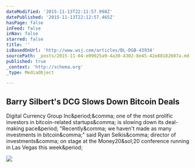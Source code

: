 ```yaml
---
dateModified: '2015-11-13T22:11:57.998Z'
datePublished: '2015-11-13T22:12:57.465Z'
hasPage: false
inFeed: false
inNav: false
starred: false
title: ''
isBasedOnUrl: 'http://www.wsj.com/articles/BL-DGB-43934'
sourcePath: _posts/2015-11-04-e09025a9-4a30-4302-8e45-42e88182607a.md
published: true
_context: 'http://schema.org'
_type: MediaObject

---
```

<article style=""><h1>Barry Silbert's DCG Slows Down Bitcoin Deals</h1><p>Digital Currency Group Inc&amp;period;&amp;comma; one of the most prolific investors in bitcoin-related startups&amp;comma; is slowing down its deal-making pace&amp;period; "Recently&amp;comma; we haven't made as many investments in bitcoin&amp;comma;" said Ryan Selkis&amp;comma; director of investments&amp;comma; on stage at the Money20&amp;sol;20 conference running in Las Vegas this week&amp;period;</p><img src="http://si.wsj.net/public/resources/images/BN-KS265_bitcoi_P_20151012060448.jpg" /></article>
